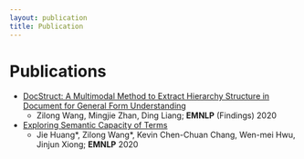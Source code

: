 ```yaml
---
layout: publication
title: Publication
---
```


# Publications

* [DocStruct: A Multimodal Method to Extract Hierarchy Structure in Document for General Form Understanding](https://arxiv.org/pdf/2010.11685)
  * Zilong Wang, Mingjie Zhan, Ding Liang; **EMNLP** (Findings) 2020
* [Exploring Semantic Capacity of Terms](https://arxiv.org/pdf/2010.01898)
  * Jie Huang*, Zilong Wang*, Kevin Chen-Chuan Chang, Wen-mei Hwu, Jinjun Xiong; **EMNLP** 2020
